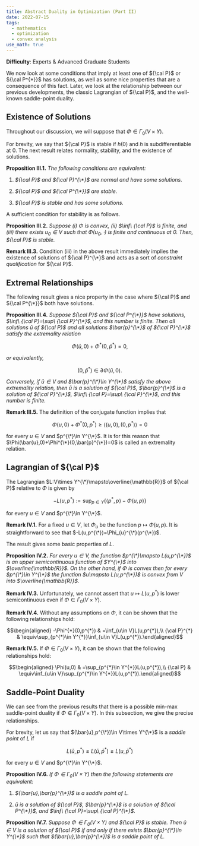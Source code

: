 ```yaml
---
title: Abstract Duality in Optimization (Part II)
date: 2022-07-15
tags: 
  - mathematics
  - optimization
  - convex analysis
use_math: true
---
```


**Difficulty**: Experts & Advanced Graduate Students

We now look at some conditions that imply at least one of ${\cal P}$ or ${\cal P^{*}}$ has solutions, as well as some nice properties that are a consequence of this fact. Later, we look at the relationship between our previous developments, the classic Lagrangian of ${\cal P}$, and the well-known saddle-point duality.

## Existence of Solutions 

Throughout our discussion, we will suppose that $\Phi\in\Gamma_{0}(V\times Y)$.

For brevity, we say that ${\cal P}$ is stable if $h(0)$ and $h$ is subdifferentiable at $0$. The next result relates normality, stability, and the existence of solutions.

**Proposition III.1.** *The following conditions are equivalent:*

1.  *${\cal P}$ and ${\cal P}^{\*}$ are normal and have some solutions.*

2.  *${\cal P}$ and ${\cal P^{\*}}$ are stable.*

3.  *${\cal P}$ is stable and has some solutions.*

A sufficient condition for stability is as follows.

**Proposition III.2.** *Suppose (i) $\Phi$ is convex, (ii) $\inf\ {\cal P}$ is finite, and (iii) there exists $u_{0}\in V$ such that $\Phi(u_{0},\cdot)$ is finite and continuous at $0$. Then, ${\cal P}$ is stable.*

**Remark III.3.** Condition (iii) in the above result immediately implies the existence of solutions of ${\cal P}^{\*}$ and acts as a sort of *constraint qualification* for ${\cal P}$.

## Extremal Relationships 

The following result gives a nice property in the case where ${\cal P}$ and ${\cal P^{\*}}$ both have solutions.

**Proposition III.4.** *Suppose ${\cal P}$ and ${\cal P^{\*}}$ have solutions, $\inf\ {\cal P}=\sup\ {\cal P}^{\*}$, and this number is finite. Then all solutions $\bar{u}$ of ${\cal P}$ and all solutions $\bar{p}^{\*}$ of ${\cal P}^{\*}$ satisfy the extremality relation*

$$\Phi(\bar{u},0)+\Phi^{*}(0,\bar{p}^{*})=0,$$ 

*or equivalently,*

$$(0,\bar{p}^{*})\in\partial\Phi(\bar{u},0).$$ 

*Conversely, if $\bar{u}\in V$ and $\bar{p}^{\*}\in Y^{\*}$ satisfy the above extremality relation, then $\bar{u}$ is a solution of ${\cal P}$, $\bar{p}^{\*}$ is a solution of ${\cal P}^{\*}$, $\inf\ {\cal P}=\sup\ {\cal P}^{\*}$, and this number is finite.*

**Remark III.5.** The definition of the conjugate function implies that 

$$\Phi(u,0)+\Phi^{*}(0,p^{*})\geq\left\langle (u,0),(0,p^{*})\right\rangle =0$$ 

for every $u\in V$ and $p^{\*}\in Y^{\*}$. It is for this reason that $\Phi(\bar{u},0)+\Phi^{\*}(0,\bar{p}^{\*})=0$ is called an extremality relation.

## Lagrangian of ${\cal P}$ 

The Lagrangian $L:V\times Y^{\*}\mapsto\overline{\mathbb{R}}$ of ${\cal P}$ relative to $\Phi$ is given by 

$$-L(u,p^{*}):=\sup_{p\in Y}\left\{ \left\langle p^{*},p\right\rangle -\Phi(u,p)\right\}$$ 

for every $u\in V$ and $p^{\*}\in Y^{\*}$.

**Remark IV.1.** For a fixed $u\in V$, let $\Phi_{u}$ be the function $p\mapsto\Phi(u,p)$. It is straightforward to see that $-L(u,p^{\*})=\Phi_{u}^{\*}(p^{\*})$.

The result gives some basic properties of $L$.

**Proposition IV.2.** *For every $u\in V$, the function $p^{\*}\mapsto L(u,p^{\*})$ is an upper semicontinuous function of $Y^{\*}$ into $\overline{\mathbb{R}}$. On the other hand, if $\Phi$ is convex then for every $p^{\*}\in Y^{\*}$ the function $u\mapsto L(u,p^{\*})$ is convex from $V$ into $\overline{\mathbb{R}}$.*

**Remark IV.3.** Unfortunately, we cannot assert that $u\mapsto L(u,p^{*})$ is lower semicontinuous even if $\Phi\in\Gamma_{0}(V\times Y)$.

**Remark IV.4.** Without any assumptions on $\Phi$, it can be shown that the following relationships hold: 

$$\begin{aligned}
-\Phi^{*}(0,p^{*}) & =\inf_{u\in V}L(u,p^{*}),\\
{\cal P}^{*} & \equiv\sup_{p^{*}\in Y^{*}}\inf_{u\in V}L(u,p^{*}).\end{aligned}$$ 

**Remark IV.5.** If $\Phi\in\Gamma_{0}(V\times Y)$, it can be shown that the following relationships hold: 

$$\begin{aligned}
\Phi(u,0) & =\sup_{p^{*}\in Y^{*}}L(u,p^{*}),\\
{\cal P} & \equiv\inf_{u\in V}\sup_{p^{*}\in Y^{*}}L(u,p^{*}).\end{aligned}$$

## Saddle-Point Duality 

We can see from the previous results that there is a possible min-max saddle-point duality if $\Phi\in\Gamma_{0}(V\times Y)$. In this subsection, we give the precise relationships.

For brevity, let us say that $(\bar{u},p^{\*})\in V\times Y^{\*}$ is a *saddle point* of $L$ if 

$$L(\bar{u},p^{*})\leq L(\bar{u},\bar{p}^{*})\leq L(u,\bar{p}^{*})$$ 

for every $u\in V$ and $p^{\*}\in Y^{\*}$.

**Proposition IV.6.** *If $\Phi\in\Gamma_{0}(V\times Y)$ then the following statements are equivalent:*

1.  *$(\bar{u},\bar{p}^{\*})$ is a saddle point of $L$.*

2.  *$\bar{u}$ is a solution of ${\cal P}$, $\bar{p}^{\*}$ is a solution of ${\cal P^{\*}}$, and $\inf\ {\cal P}=\sup\ {\cal P}^{\*}$.*

**Proposition IV.7.** *Suppose $\Phi\in\Gamma_{0}(V\times Y)$ and ${\cal P}$ is stable. Then $\bar{u}\in V$ is a solution of ${\cal P}$ if and only if there exists $\bar{p}^{\*}\in Y^{\*}$ such that $(\bar{u},\bar{p}^{\*})$ is a saddle point of $L$.*

